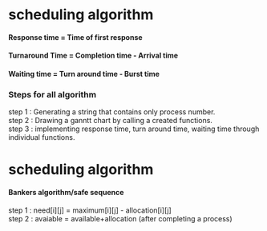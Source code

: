 <h1>scheduling algorithm</h1>
<h4>Response time = Time of first response</h4>
<h4>Turnaround Time = Completion time - Arrival time</h4>
<h4>Waiting time = Turn around time - Burst time</h4>

<h3>Steps for all algorithm</h3>
step 1 : Generating a string that contains only process number.<br>
step 2 : Drawing a ganntt chart by calling a created functions.<br>
step 3 : implementing response time, turn around time, waiting time through individual functions.

<h1>scheduling algorithm</h1>
<h4>Bankers algorithm/safe sequence</h4>
step 1 : need[i][j] = maximum[i][j] - allocation[i][j]<br>
step 2 : avaiable = available+allocation (after completing a process)
